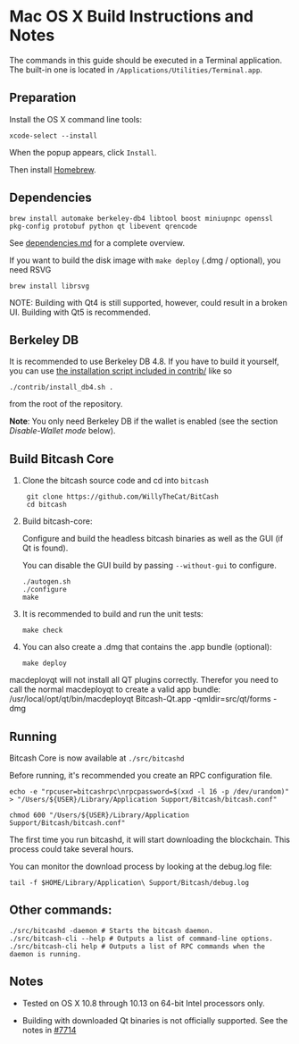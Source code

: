 Mac OS X Build Instructions and Notes
====================================
The commands in this guide should be executed in a Terminal application.
The built-in one is located in `/Applications/Utilities/Terminal.app`.

Preparation
-----------
Install the OS X command line tools:

`xcode-select --install`

When the popup appears, click `Install`.

Then install [Homebrew](https://brew.sh).

Dependencies
----------------------

    brew install automake berkeley-db4 libtool boost miniupnpc openssl pkg-config protobuf python qt libevent qrencode

See [dependencies.md](dependencies.md) for a complete overview.

If you want to build the disk image with `make deploy` (.dmg / optional), you need RSVG

    brew install librsvg

NOTE: Building with Qt4 is still supported, however, could result in a broken UI. Building with Qt5 is recommended.

Berkeley DB
-----------
It is recommended to use Berkeley DB 4.8. If you have to build it yourself,
you can use [the installation script included in contrib/](/contrib/install_db4.sh)
like so

```shell
./contrib/install_db4.sh .
```

from the root of the repository.

**Note**: You only need Berkeley DB if the wallet is enabled (see the section *Disable-Wallet mode* below).

Build Bitcash Core
------------------------

1. Clone the bitcash source code and cd into `bitcash`

        git clone https://github.com/WillyTheCat/BitCash
        cd bitcash

2.  Build bitcash-core:

    Configure and build the headless bitcash binaries as well as the GUI (if Qt is found).

    You can disable the GUI build by passing `--without-gui` to configure.

        ./autogen.sh
        ./configure
        make

3.  It is recommended to build and run the unit tests:

        make check

4.  You can also create a .dmg that contains the .app bundle (optional):

        make deploy

macdeployqt will not install all QT plugins correctly.
Therefor you need to call the normal macdeployqt to create a valid app bundle:
/usr/local/opt/qt/bin/macdeployqt Bitcash-Qt.app -qmldir=src/qt/forms -dmg

Running
-------

Bitcash Core is now available at `./src/bitcashd`

Before running, it's recommended you create an RPC configuration file.

    echo -e "rpcuser=bitcashrpc\nrpcpassword=$(xxd -l 16 -p /dev/urandom)" > "/Users/${USER}/Library/Application Support/Bitcash/bitcash.conf"

    chmod 600 "/Users/${USER}/Library/Application Support/Bitcash/bitcash.conf"

The first time you run bitcashd, it will start downloading the blockchain. This process could take several hours.

You can monitor the download process by looking at the debug.log file:

    tail -f $HOME/Library/Application\ Support/Bitcash/debug.log

Other commands:
-------

    ./src/bitcashd -daemon # Starts the bitcash daemon.
    ./src/bitcash-cli --help # Outputs a list of command-line options.
    ./src/bitcash-cli help # Outputs a list of RPC commands when the daemon is running.

Notes
-----

* Tested on OS X 10.8 through 10.13 on 64-bit Intel processors only.

* Building with downloaded Qt binaries is not officially supported. See the notes in [#7714](https://github.com/bitcash/bitcash/issues/7714)
